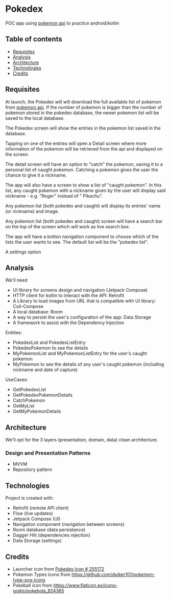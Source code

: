 # Pokedex

POC app using [pokemon api](https://pokeapi.co/docs/v2) to practice android/kotlin

## Table of contents

* [Requisites](#requisites)
* [Analysis](#analysis)
* [Architecture](#architecture)
* [Technologies](#technologies)
* [Credits](#credits)

## Requisites

At launch, the Pokedex will will download the full available list of pokemon
from  [pokemon api](https://pokeapi.co/docs/v2). If the number of pokemon is bigger than the number
of pokemon stored in the pokedex database, the newer pokemon list will be saved to the local
database.

The Pokedex screen will show the entries in the pokemon list saved in the database.

Tapping on one of the entries will open a Detail screen where more information of the pokemon will
be retrieved from the api and displayed on the screen.

The detail screen will have an option to "catch" the pokemon, saving it to a personal list of
caught pokemon. Catching a pokemon gives the user the chance to give it a nickname.

The app will also have a screen to show a list of "caught pokemon". In this list, any caught
pokemon with a nickname given by the user will display said nickname - e.g. "Roger" instead of "
Pikachu".

Any pokemon list (both pokedex and caught) will display its entries' name (or nickname) and image.

Any pokemon list (both pokedex and caught) screen will have a search bar on the top of the screen
which will work as live search box.

The app will have a botton navigation component to choose which of the lists the user wants to see.
The default list will be the "pokedex list".

A settings option

## Analysis

We'll need

* UI library for screens design and navigation (Jetpack Compose)
* HTTP client for kotlin to interact with the API: Retrofit
* A Library to load images from URL that is compatible with UI library: Coil-Compose
* A local database: Room
* A way to persist the user's configuration of the app: Data Storage
* A framework to assist with the Dependency Injection

Entities:

* PokedexList and PokedexListEntry
* PokedexPokemon to see the details
* MyPokemonList and MyPokemonListEntry for the user's caught pokemon
* MyPokemon to see the details of any user's caught pokemon (including nickname and date of capture)

UseCases:

* GetPokedexList
* GetPokedexPokemonDetails
* CatchPokemon
* GetMyList
* GetMyPokemonDetails

## Architecture

We'll opt for the 3 layers (presentation, domain, data) clean architecture.

### Design and Presentation Patterns

* MVVM
* Repository pattern

## Technologies

Project is created with:

* Retrofit (remote API client)
* Flow (live updates)
* Jetpack Compose (UI)
* Navigation component (navigation between screens)
* Room database (data persistance)
* Dagger Hilt (dependencies injection)
* Data Storage (settings)

## Credits

* Launcher icon
  from [Pokedex Icon # 255172](https://icon-library.com/icon/pokedex-icon-19.html.html)
* Pokemon Types icons from https://github.com/duiker101/pokemon-type-svg-icons
* Pokeball icon from https://www.flaticon.es/icono-gratis/pokebola_824365
